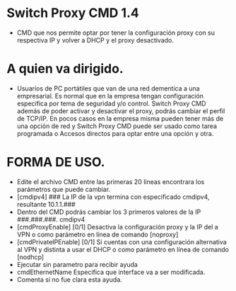 # Switch Proxy CMD 1.4
- CMD que nos permite optar por tener la configuración proxy con su respectiva IP y volver a DHCP y el proxy desactivado.
# A quien va dirigido.
- Usuarios de PC portátiles que van de una red dementica a una empresarial. Es normal que en la empresa tengan configuración especifica por tema de seguridad y/o control. Switch Proxy CMD además de poder activar y desactivar el proxy, podrás cambiar el perfil de TCP/IP.
En pocos casos en la empresa misma pueden tener más de una opción de red y Switch Proxy CMD puede ser usado como tarea programada o Accesos directos para optar entre una opción y otra.
# FORMA DE USO.
- Edite el archivo CMD entre las primeras 20 líneas encontrara los parámetros que puede cambiar.
- [cmdipv4] ### La IP de la vpn termina con especificado cmdipv4, resultante 10.1.1.###
- Dentro del CMD podrás cambiar los 3 primeros valores de la IP ###.###.###. cmdipv4
- [cmdProxyEnable] [0/1] Desactiva la configuración proxy y la IP del a VPN o como parámetro en línea de comando [noproxy]
- [cmdPrivateIPEnable] [0/1] Si cuentas con una configuración alternativa al VPN y distinta a usar el DHCP o como parámetro en línea de comando [nodhcp]
- Ejecutar sin parametro para recibir ayuda
- cmdEthernetName Especifica que interface va a ser modificada.
- Comenta si no fue clara esta ayuda.

